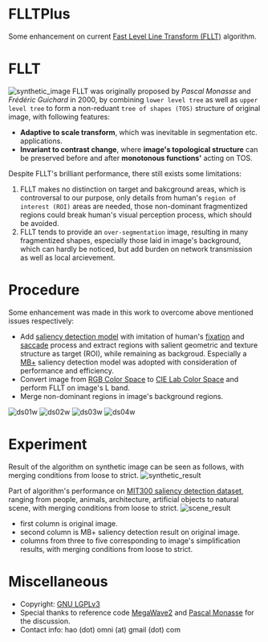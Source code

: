 # FLLTPlus
Some enhancement on current [Fast Level Line Transform (FLLT)](http://ieeexplore.ieee.org/stamp/stamp.jsp?arnumber=841532) algorithm.

# FLLT
![synthetic_image](https://cloud.githubusercontent.com/assets/14138581/13603173/3ef60370-e576-11e5-9085-e0dc8f51aa8b.png)
FLLT was originally proposed by *Pascal Monasse* and *Frédéric Guichard* in 2000, by combining `lower level tree` as well as `upper level tree` to form a non-reduant `tree of shapes (TOS)` structure of original image, with following features:

* **Adaptive to scale transform**, which was inevitable in segmentation etc. applications.
* **Invariant to contrast change**, where **image's topological structure** can be preserved before and after **monotonous functions'** acting on TOS.

Despite FLLT's brilliant performance, there still exists some limitations:

1. FLLT makes no distinction on target and bakcground areas, which is controversal to our purpose, only details from human's `region of interest (ROI)` areas are needed, those non-dominant fragmentized regions could break human's visual perception process, which should be avoided.
2. FLLT tends to provide an `over-segmentation` image, resulting in many fragmentized shapes, especially those laid in image's background, which can hardly be noticed, but add burden on network transmission as well as local arcievement.

# Procedure
Some enhancement was made in this work to overcome above mentioned issues respectively:

* Add [saliency detection model](http://mmcheng.net/zh/salobjbenchmark/) with imitation of human's [fixation](https://en.wikipedia.org/wiki/Fixation_(visual)) and [saccade](https://en.wikipedia.org/wiki/Saccade) process and extract regions with salient geometric and texture structure as target (ROI), while remaining as backgroud. Especially a [MB+](http://cs-people.bu.edu/jmzhang/fastmbd.html) saliency detection model was adopted with consideration of performance and efficiency.
* Convert image from [RGB Color Space](https://en.wikipedia.org/wiki/RGB_color_space) to [CIE Lab Color Space](https://en.wikipedia.org/wiki/Lab_color_space) and perform FLLT on image's L band.
* Merge non-dominant regions in image's background regions.

![ds01w](https://cloud.githubusercontent.com/assets/14138581/13728372/05770728-e951-11e5-99f3-10ba73ee46d6.png)
![ds02w](https://cloud.githubusercontent.com/assets/14138581/13728374/05775d54-e951-11e5-8ee5-9912f3f49217.png)
![ds03w](https://cloud.githubusercontent.com/assets/14138581/13728371/0572d16c-e951-11e5-8fcd-a467c6063f03.png)
![ds04w](https://cloud.githubusercontent.com/assets/14138581/13728373/057746fc-e951-11e5-8e91-6472776c63ec.png)

# Experiment
Result of the algorithm on synthetic image can be seen as follows, with merging conditions from loose to strict.
![synthetic_result](https://cloud.githubusercontent.com/assets/14138581/13603181/4fffbaa8-e576-11e5-8350-ddac5fbcc021.png)

Part of algorithm's performance on [MIT300 saliency detection dataset](http://saliency.mit.edu), ranging from people, animals, architecture, artificial objects to natural scene, with merging conditions from loose to strict.
![scene_result](https://cloud.githubusercontent.com/assets/14138581/13899167/b271dfa0-ee21-11e5-81ef-14a6537cd8b9.png)


* first column is original image.
* second column is MB+ saliency detection result on original image.
* columns from three to five corresponding to image's simplification results, with merging conditions from loose to strict.

# Miscellaneous
* Copyright: [GNU LGPLv3](http://choosealicense.com/licenses/lgpl-3.0/)
* Special thanks to reference code [MegaWave2](https://github.com/nilx/megawave) and [Pascal Monasse](mailto:monasse@imagine.enpc.fr) for the discussion.
* Contact info: hao (dot) omni (at) gmail (dot) com
